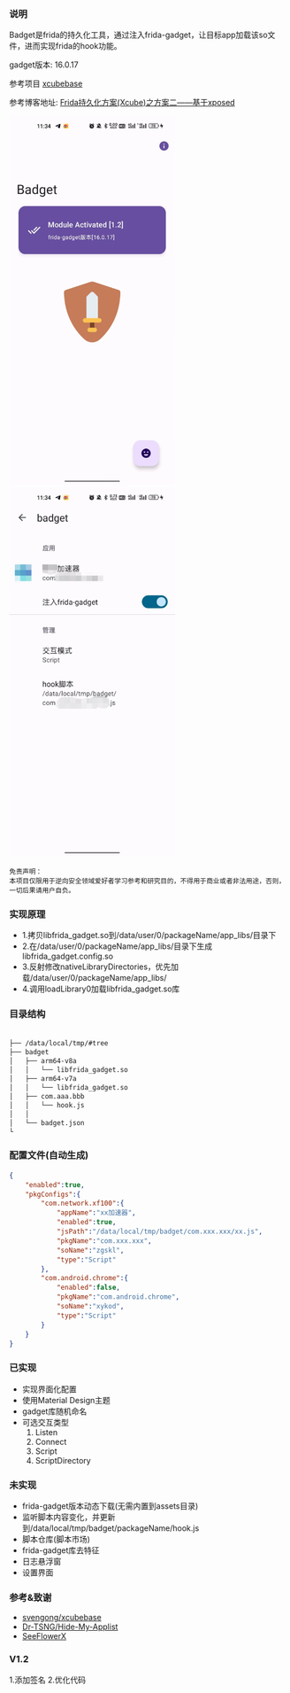 ### 说明

Badget是frida的持久化工具，通过注入frida-gadget，让目标app加载该so文件，进而实现frida的hook功能。

gadget版本: 16.0.17

参考项目  [xcubebase](https://github.com/svengong/xcubebase)

参考博客地址: [Frida持久化方案(Xcube)之方案二——基于xposed](https://bbs.kanxue.com/thread-266784.htm)

<div>
<img src="https://github.com/poorld/badget/blob/main/show_1.jpg" width="300">&nbsp;&nbsp;
<img src="https://github.com/poorld/badget/blob/main/show_2.jpg" width="300">
</div>


```
免责声明：
本项目仅限用于逆向安全领域爱好者学习参考和研究目的，不得用于商业或者非法用途，否则，一切后果请用户自负。
```

### 实现原理
* 1.拷贝libfrida_gadget.so到/data/user/0/packageName/app_libs/目录下
* 2.在/data/user/0/packageName/app_libs/目录下生成libfrida_gadget.config.so
* 3.反射修改nativeLibraryDirectories，优先加载/data/user/0/packageName/app_libs/
* 4.调用loadLibrary0加载libfrida_gadget.so库

### 目录结构
```tree

├── /data/local/tmp/#tree
├── badget
│   ├── arm64-v8a
│   │   └── libfrida_gadget.so
│   ├── arm64-v7a
│   │   └── libfrida_gadget.so
│   ├── com.aaa.bbb
│   │   └── hook.js
│   │
│   └── badget.json
└
```

### 配置文件(自动生成)
```json
{
    "enabled":true,
    "pkgConfigs":{
        "com.network.xf100":{
            "appName":"xx加速器",
            "enabled":true,
            "jsPath":"/data/local/tmp/badget/com.xxx.xxx/xx.js",
            "pkgName":"com.xxx.xxx",
            "soName":"zgskl",
            "type":"Script"
        },
        "com.android.chrome":{
            "enabled":false,
            "pkgName":"com.android.chrome",
            "soName":"xykod",
            "type":"Script"
        }
    }
}
```
### 已实现
- 实现界面化配置
- 使用Material Design主题
- gadget库随机命名
- 可选交互类型
  1. Listen
  2. Connect
  3. Script
  4. ScriptDirectory

### 未实现
- frida-gadget版本动态下载(无需内置到assets目录)
- 监听脚本内容变化，并更新到/data/local/tmp/badget/packageName/hook.js
- 脚本仓库(脚本市场)
- frida-gadget库去特征
- 日志悬浮窗
- 设置界面


### 参考&致谢
- [svengong/xcubebase](https://github.com/svengong/xcubebase)
- [Dr-TSNG/Hide-My-Applist](https://github.com/Dr-TSNG/Hide-My-Applist)
- [SeeFlowerX](https://github.com/SeeFlowerX)

### V1.2
1.添加签名
2.优化代码
